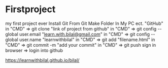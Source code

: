 # Firstproject
my first project ever
Install Git From Git
Make Folder In My PC ect. "GitHub"
in "CMD" => git clone "link of project from github"
in "CMD" => git config --global user.email "learn.with.bilal@gmail.com"
in "CMD" => git config --global user.name "learnwithbilal"
in "CMD" => git add "filename.html"
in "CMD" => git commit -m "add your commit"
in "CMD" => git push
sign in browser => login into github

https://learnwithbilal.github.io/bilal/
